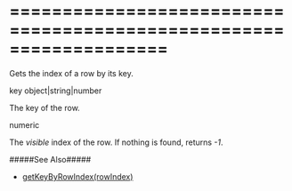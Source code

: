 <!--**
/*-------------------------------------------
    Auto-generated file. Do not modify.
-------------------------------------------

**-->
===================================================================
===================================================================

<!--shortDescription-->
Gets the index of a row by its key.
<!--/shortDescription-->

<!--paramName1-->key<!--/paramName1-->
<!--paramType1-->object|string|number<!--/paramType1-->
<!--paramDescription1-->
The key of the row.
<!--/paramDescription1-->

<!--returnType-->numeric<!--/returnType-->
<!--returnDescription-->
The <i>visible</i> index of the row. If nothing is found, returns <i>-1</i>.
<!--/returnDescription-->

<!--fullDescription-->
#####See Also#####
- [getKeyByRowIndex(rowIndex)]({basewidgetpath}/Methods/#getKeyByRowIndexrowIndex)
<!--/fullDescription-->